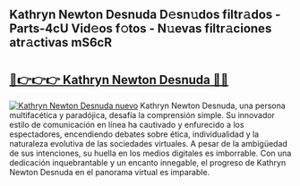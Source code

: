 ## Kathryn Newton Desnuda D𝚎sn𝚞dos filtr𝚊dos - Parts-4cU Vid𝚎os f𝚘tos - N𝚞evas filtr𝚊ciones atr𝚊ctivas mS6cR

# <h2><a href="http://mb0evgs.tromn.icu/?c=Kathryn+Newton+Desnuda">🔗👉👉👉 Kathryn Newton Desnuda 🔗🔗</a></h2>

[![Kathryn Newton Desnuda nuevo](https://i.imgur.com/pEAQMta.gif)](http://mb0evgs.tromn.icu/?c=Kathryn+Newton+Desnuda)
Kathryn Newton Desnuda, una persona multifacética y paradójica, desafía la comprensión simple. Su innovador estilo de comunicación en línea ha cautivado y enfurecido a los espectadores, encendiendo debates sobre ética, individualidad y la naturaleza evolutiva de las sociedades virtuales. A pesar de la ambigüedad de sus intenciones, su huella en los medios digitales es imborrable. Con una dedicación inquebrantable y un encanto innegable, el progreso de Kathryn Newton Desnuda en el panorama virtual es imparable.
